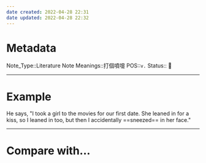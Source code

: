 ```yaml
---
date created: 2022-04-28 22:31
date updated: 2022-04-28 22:32
---
```


# Metadata

Note_Type::Literature Note
Meanings::打個噴嚏
POS::`v.`
Status:: 👶

---

# Example

He says, "I took a girl to the movies for our first date. She leaned in for a kiss, so I leaned in too, but then I accidentally ==sneezed== in her face."

---

# Compare with...
